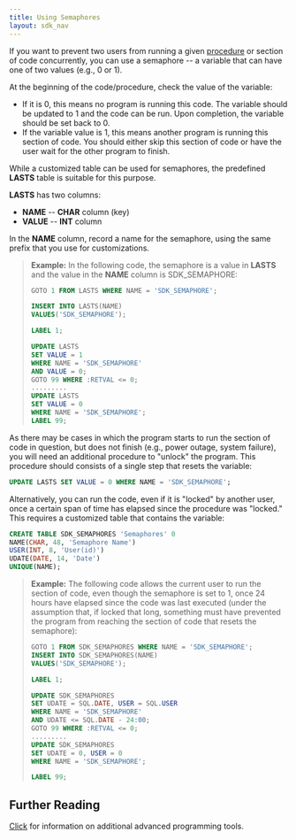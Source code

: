 ```yaml
---
title: Using Semaphores
layout: sdk_nav
---
```


If you want to prevent two users from running a given
[procedure](Procedures) or section of code concurrently, you
can use a semaphore -- a variable that can have one of two values (e.g.,
​​0 or 1).

At the beginning of the code/procedure, check the value of the variable:

-   If it is 0, this means no program is running this code. The variable
    should be updated to 1 and the code can be run. Upon completion, the
    variable should be set back to 0.
-   If the variable value is 1, this means another program is running
    this section of code. You should either skip this section of code or
    have the user wait for the other program to finish.

While a customized table can be used for semaphores, the predefined
**LASTS** table is suitable for this purpose.

**LASTS** has two columns:

-   **NAME** -- **CHAR** column (key)
-   **VALUE** -- **INT** column

In the **NAME** column, record a name for the semaphore, using the same
prefix that you use for customizations.

> **Example:** In the following code, the semaphore is a value in
> **LASTS** and the value in the **NAME** column is SDK_SEMAPHORE:
>
> ```sql
> GOTO 1 FROM LASTS WHERE NAME = 'SDK_SEMAPHORE';
>
> INSERT INTO LASTS(NAME) 
> VALUES('SDK_SEMAPHORE');
>
> LABEL 1;
>
> UPDATE LASTS 
> SET VALUE = 1 
> WHERE NAME = 'SDK_SEMAPHORE' 
> AND VALUE = 0;
> GOTO 99 WHERE :RETVAL <= 0;
> .........
> UPDATE LASTS 
> SET VALUE = 0 
> WHERE NAME = 'SDK_SEMAPHORE';
> LABEL 99;
> ```

As there may be cases in which the program starts to run the section of
code in question, but does not finish (e.g., power outage, system
failure), you will need an additional procedure to \"unlock\" the
program. This procedure should consists of a single step that resets the
variable:

```sql
UPDATE LASTS SET VALUE = 0 WHERE NAME = 'SDK_SEMAPHORE'; 
```

Alternatively, you can run the code, even if it is \"locked\" by another
user, once a certain span of time has elapsed since the procedure was
\"locked.\" This requires a customized table that contains the variable:

```sql
CREATE TABLE SDK_SEMAPHORES 'Semaphores' 0
NAME(CHAR, 48, 'Semaphore Name')
USER(INT, 8, 'User(id)')
UDATE(DATE, 14, 'Date')
UNIQUE(NAME);
```

> **Example:** The following code allows the current user to run the
> section of code, even though the semaphore is set to 1, once 24 hours
> have elapsed since the code was last executed (under the assumption
> that, if locked that long, something must have prevented the program
> from reaching the section of code that resets the semaphore):
>
> ```sql
> GOTO 1 FROM SDK_SEMAPHORES WHERE NAME = 'SDK_SEMAPHORE';
> INSERT INTO SDK_SEMAPHORES(NAME) 
> VALUES('SDK_SEMAPHORE');
>
> LABEL 1;
>
> UPDATE SDK_SEMAPHORES
> SET UDATE = SQL.DATE, USER = SQL.USER 
> WHERE NAME = 'SDK_SEMAPHORE' 
> AND UDATE <= SQL.DATE - 24:00;
> GOTO 99 WHERE :RETVAL <= 0;
> .........
> UPDATE SDK_SEMAPHORES
> SET UDATE = 0, USER = 0 
> WHERE NAME = 'SDK_SEMAPHORE';
>
> LABEL 99;
> ```

## Further Reading 

[Click](Advanced-Programming-Tools ) for information on
additional advanced programming tools.
